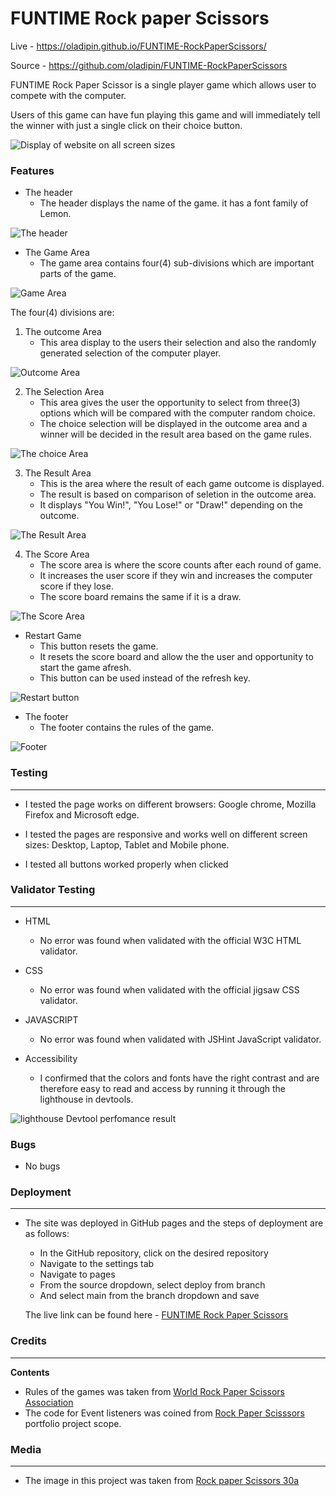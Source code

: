 # FUNTIME Rock paper Scissors

Live - https://oladipin.github.io/FUNTIME-RockPaperScissors/

Source - https://github.com/oladipin/FUNTIME-RockPaperScissors

FUNTIME Rock Paper Scissor is a single player game which allows user  to compete with the computer.

Users of this game can have fun playing this game and will immediately tell the winner with just a single click on their choice button.

![Display of website on all screen sizes](documentation/overview.PNG)

### Features

- The header
  - The header displays the name of the game. it has a font family of Lemon.
  
![The header](documentation/header-rps.PNG)
  
- The Game Area
  - The game area contains four(4) sub-divisions which are important parts of the game.

![Game Area](documentation/game-area.PNG)

The four(4) divisions are:
1. The outcome Area
   - This area display to the users their selection and also the randomly generated selection of the computer player.

![Outcome Area](documentation/outcome-area.PNG)

2. The Selection Area
   - This area gives the user the opportunity to select from three(3) options which will be compared with the computer random choice. 
   - The choice selection will be displayed in the outcome area and a winner will be decided in the result area based on the game rules.

![The choice Area](documentation/selection-area.PNG)

3. The Result Area
   - This is the area where the result of each game outcome is displayed.
   - The result is based on comparison of seletion in the outcome area.
   - It displays "You Win!", "You Lose!" or "Draw!" depending on the outcome.

![The Result Area](documentation/result-area.PNG)

4. The Score Area
   - The score area is where the score counts after each round of game.
   - It increases the user score if they win and increases the computer score if they lose.
   - The score board remains the same if it is a draw.

![The Score Area](documentation/score-area.PNG)

- Restart Game
  - This button resets the game.
  - It resets the score board and allow the the user and opportunity to start the game afresh.
  - This button can be used instead of the refresh key.

![Restart button](documentation/restart.PNG)

- The footer
  - The footer contains the rules of the game.

![Footer](documentation/footer.PNG)

### Testing

---

- I tested the page works on different browsers: Google chrome, Mozilla Firefox and Microsoft edge.

- I tested the pages are responsive and works well on different screen sizes: Desktop, Laptop, Tablet and Mobile phone.

- I tested all buttons worked properly when clicked

### Validator Testing

---

- HTML
  - No error was found when validated with the official W3C HTML validator.
- CSS
  - No error was found when validated with the official jigsaw CSS validator.
- JAVASCRIPT
  - No error was found when validated with JSHint JavaScript validator.

- Accessibility

  - I confirmed that the colors and fonts have the right contrast and are therefore easy to read and access by running it through the lighthouse in devtools.

![lighthouse Devtool perfomance result](documentation/lighthouse.PNG)

### Bugs

- No bugs

### Deployment

---

- The site was deployed in GitHub pages and the steps of deployment are as follows:

  - In the GitHub repository, click on the desired repository
  - Navigate to the settings tab
  - Navigate to pages
  - From the source dropdown, select deploy from branch
  - And select main from the branch dropdown and save

  The live link can be found here - [FUNTIME Rock Paper Scissors](https://oladipin.github.io/FUNTIME-RockPaperScissors)

### Credits

---

**Contents**

- Rules of the games was taken from [World Rock Paper Scissors Association](https://wrpsa.com/the-official-rules-of-rock-paper-scissors/)
- The code for Event listeners was coined from [Rock Paper Scisssors](https://www.youtube.com/watch?v=apK6caj8bfI) portfolio project scope.

### Media

---

- The image in this project was taken from [Rock paper Scissors 30a](https://www.rockpaperscissors30a.com/)
